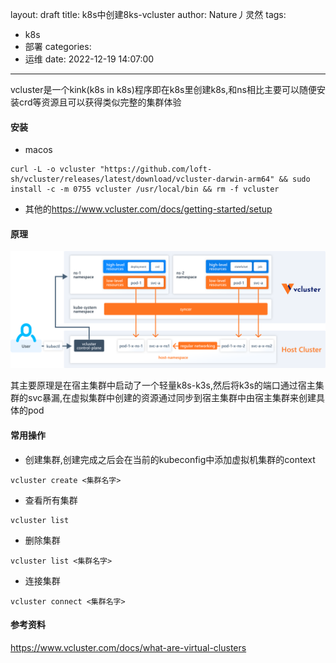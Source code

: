layout: draft
title: k8s中创建8ks-vcluster
author: Nature丿灵然
tags:
  - k8s
  - 部署
categories:
  - 运维
date: 2022-12-19 14:07:00
---
vcluster是一个kink(k8s in k8s)程序即在k8s里创建k8s,和ns相比主要可以随便安装crd等资源且可以获得类似完整的集群体验

<!--more-->

#### 安装

- macos

```shell
curl -L -o vcluster "https://github.com/loft-sh/vcluster/releases/latest/download/vcluster-darwin-arm64" && sudo install -c -m 0755 vcluster /usr/local/bin && rm -f vcluster
```

- 其他的<https://www.vcluster.com/docs/getting-started/setup>

#### 原理

![vcluster](../images/vcluster-1.svg)

其主要原理是在宿主集群中启动了一个轻量k8s-k3s,然后将k3s的端口通过宿主集群的svc暴漏,在虚拟集群中创建的资源通过同步到宿主集群中由宿主集群来创建具体的pod

#### 常用操作

- 创建集群,创建完成之后会在当前的kubeconfig中添加虚拟机集群的context

```shlel
vcluster create <集群名字>
```

- 查看所有集群

```shell
vcluster list
```

- 删除集群

```shell
vcluster list <集群名字>
```

- 连接集群

```shell
vcluster connect <集群名字>
```

#### 参考资料

<https://www.vcluster.com/docs/what-are-virtual-clusters>
